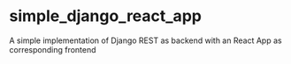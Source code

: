 # simple_django_react_app
A simple implementation of Django REST as backend with an React App as corresponding frontend
